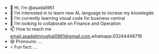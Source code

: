 - 👋 Hi, I’m @asadali961
- 👀 I’m interested in to learn new AL language to increse my knowlegde
- 🌱 I’m currently learning visual code for business central
- 💞️ I’m looking to collaborate on Finance and Operation
- 📫 How to reach me email.asadalimnughal0961@gmail.com,whatsapp:03244448718
- 😄 Pronouns: ...
- ⚡ Fun fact: ...

<!---
asadali961/asadali961 is a ✨ special ✨ repository because its `README.md` (this file) appears on your GitHub profile.
You can click the Preview link to take a look at your changes.
--->
